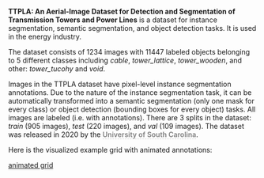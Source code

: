 **TTPLA: An Aerial-Image Dataset for Detection and Segmentation of Transmission Towers and Power Lines** is a dataset for instance segmentation, semantic segmentation, and object detection tasks. It is used in the energy industry. 

The dataset consists of 1234 images with 11447 labeled objects belonging to 5 different classes including *cable*, *tower_lattice*, *tower_wooden*, and other: *tower_tucohy* and *void*.

Images in the TTPLA dataset have pixel-level instance segmentation annotations. Due to the nature of the instance segmentation task, it can be automatically transformed into a semantic segmentation (only one mask for every class) or object detection (bounding boxes for every object) tasks. All images are labeled (i.e. with annotations). There are 3 splits in the dataset: *train* (905 images), *test* (220 images), and *val* (109 images). The dataset was released in 2020 by the <span style="font-weight: 600; color: grey; border-bottom: 1px dashed #d3d3d3;">University of South Carolina</span>.

Here is the visualized example grid with animated annotations:

[animated grid](https://github.com/dataset-ninja/ttpla/raw/main/visualizations/horizontal_grid.webm)
